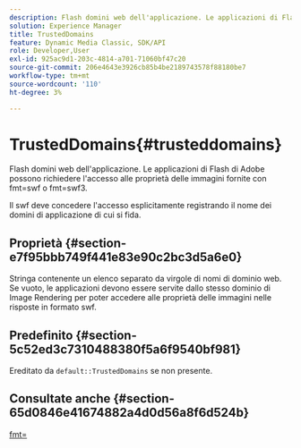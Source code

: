 ```yaml
---
description: Flash domini web dell'applicazione. Le applicazioni di Flash di Adobe possono richiedere l'accesso alle proprietà delle immagini fornite con fmt=swf o fmt=swf3.
solution: Experience Manager
title: TrustedDomains
feature: Dynamic Media Classic, SDK/API
role: Developer,User
exl-id: 925ac9d1-203c-4814-a701-71060bf47c20
source-git-commit: 206e4643e3926cb85b4be2189743578f88180be7
workflow-type: tm+mt
source-wordcount: '110'
ht-degree: 3%

---
```


# TrustedDomains{#trusteddomains}

Flash domini web dell&#39;applicazione. Le applicazioni di Flash di Adobe possono richiedere l&#39;accesso alle proprietà delle immagini fornite con fmt=swf o fmt=swf3.

Il swf deve concedere l&#39;accesso esplicitamente registrando il nome dei domini di applicazione di cui si fida.

## Proprietà {#section-e7f95bbb749f441e83e90c2bc3d5a6e0}

Stringa contenente un elenco separato da virgole di nomi di dominio web. Se vuoto, le applicazioni devono essere servite dallo stesso dominio di Image Rendering per poter accedere alle proprietà delle immagini nelle risposte in formato swf.

## Predefinito {#section-5c52ed3c7310488380f5a6f9540bf981}

Ereditato da `default::TrustedDomains` se non presente.

## Consultate anche {#section-65d0846e41674882a4d0d56a8f6d524b}

[fmt=](../../../../../is-api/http-ref/image-serving-api-ref/c-http-protocol-reference/c-command-reference/r-is-http-fmt.md#reference-cdf10043423b45ba9fe15157fb3ae37a)
